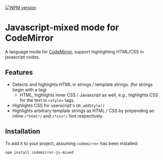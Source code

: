 [![NPM version](https://img.shields.io/npm/v/codemirror-js-mixed?color=blue)](https://www.npmjs.com/package/codemirror-js-mixed)

# Javascript-mixed mode for CodeMirror

A language mode for [CodeMirror](https://codemirror.net/), support highlighting HTML/CSS in javascript codes.

## Features
- Detects and highlights HTML in strings / template strings. (for strings begin with a tag)
    - HTML, highlights inner CSS / Javascript as well, e.g., highlights CSS for the text in `<style>` tags.
- Highlights CSS for userscript's `GM_addStyle()`
- Highlights arbitrary template strings as HTML / CSS by prepending an inline `/*html*/` and `/*css*/` hint respectively.

## Installation
To add it to your project, assuming `codemirror` has been installed:

```
npm install codemirror-js-mixed
```
